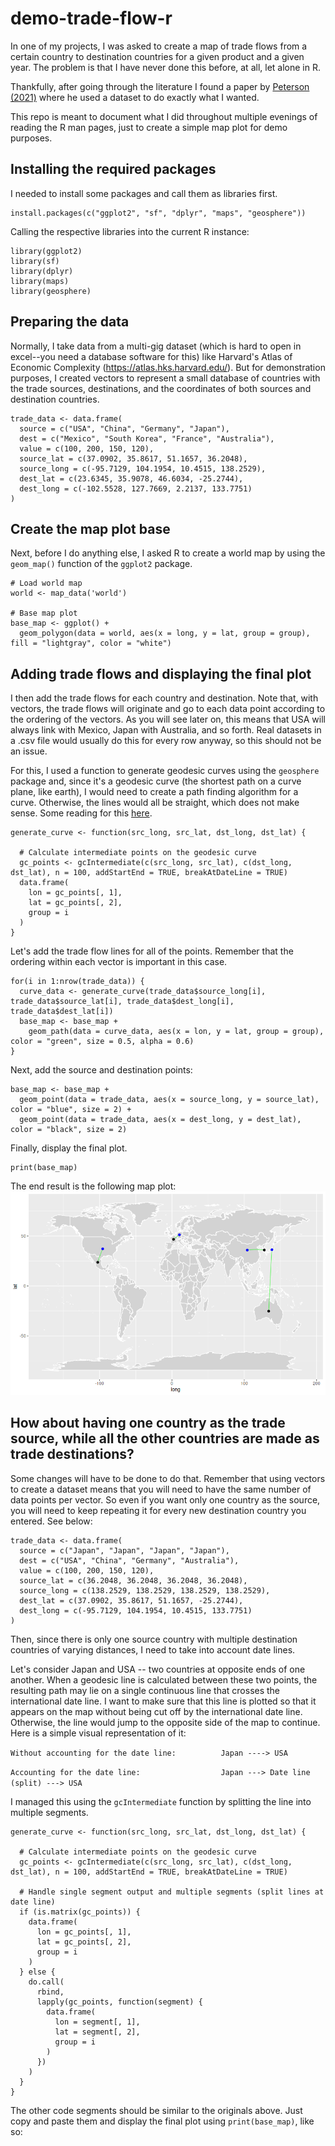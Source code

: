 # demo-trade-flow-r

In one of my projects, I was asked to create a map of trade flows from a certain country to destination countries for a given product and a given year. The problem is that I have never done this before, at all, let alone in R.

Thankfully, after going through the literature I found a paper by [Peterson (2021)](https://journals.sagepub.com/doi/abs/10.1177/00220027211014945) where he used a dataset to do exactly what I wanted.

This repo is meant to document what I did throughout multiple evenings of reading the R man pages, just to create a simple map plot for demo purposes.

## Installing the required packages
I needed to install some packages and call them as libraries first.

```
install.packages(c("ggplot2", "sf", "dplyr", "maps", "geosphere"))
```

Calling the respective libraries into the current R instance:
```
library(ggplot2)
library(sf)
library(dplyr)
library(maps)
library(geosphere)
```

## Preparing the data
Normally, I take data from a multi-gig dataset (which is hard to open in excel--you need a database software for this) like Harvard's Atlas of Economic Complexity (https://atlas.hks.harvard.edu/). But for demonstration purposes, I created vectors to represent a small database of countries with the trade sources, destinations, and the coordinates of both sources and destination countries.

```
trade_data <- data.frame(
  source = c("USA", "China", "Germany", "Japan"),
  dest = c("Mexico", "South Korea", "France", "Australia"),
  value = c(100, 200, 150, 120),
  source_lat = c(37.0902, 35.8617, 51.1657, 36.2048),
  source_long = c(-95.7129, 104.1954, 10.4515, 138.2529),
  dest_lat = c(23.6345, 35.9078, 46.6034, -25.2744),
  dest_long = c(-102.5528, 127.7669, 2.2137, 133.7751)
)
```

## Create the map plot base
Next, before I do anything else, I asked R to create a world map by using the `geom_map()` function of the `ggplot2` package.

```
# Load world map
world <- map_data('world')

# Base map plot
base_map <- ggplot() +
  geom_polygon(data = world, aes(x = long, y = lat, group = group), fill = "lightgray", color = "white")
```

## Adding trade flows and displaying the final plot
I then add the trade flows for each country and destination. Note that, with vectors, the trade flows will originate and go to each data point according to the ordering of the vectors. As you will see later on, this means that USA will always link with Mexico, Japan with Australia, and so forth. Real datasets in a .csv file would usually do this for every row anyway, so this should not be an issue. 

For this, I used a function to generate geodesic curves using the `geosphere` package and, since it's a geodesic curve (the shortest path on a curve plane, like earth), I would need to create a path finding algorithm for a curve. Otherwise, the lines would all be straight, which does not make sense. Some reading for this [here](https://cran.r-project.org/web/packages/geosphere/vignettes/geosphere.pdf).

```
generate_curve <- function(src_long, src_lat, dst_long, dst_lat) {

  # Calculate intermediate points on the geodesic curve
  gc_points <- gcIntermediate(c(src_long, src_lat), c(dst_long, dst_lat), n = 100, addStartEnd = TRUE, breakAtDateLine = TRUE)
  data.frame(
    lon = gc_points[, 1],
    lat = gc_points[, 2],
    group = i
  )
}
```
Let's add the trade flow lines for all of the points. Remember that the ordering within each vector is important in this case.

```
for(i in 1:nrow(trade_data)) {
  curve_data <- generate_curve(trade_data$source_long[i], trade_data$source_lat[i], trade_data$dest_long[i], trade_data$dest_lat[i])
  base_map <- base_map +
    geom_path(data = curve_data, aes(x = lon, y = lat, group = group), color = "green", size = 0.5, alpha = 0.6)
}
```
Next, add the source and destination points:

```
base_map <- base_map +
  geom_point(data = trade_data, aes(x = source_long, y = source_lat), color = "blue", size = 2) +
  geom_point(data = trade_data, aes(x = dest_long, y = dest_lat), color = "black", size = 2)
```

Finally, display the final plot.
```
print(base_map)
```
The end result is the following map plot:
![Map plot](https://github.com/hiu-sasongkojati/demo-trade-flow-r/blob/main/result%20map%20plot.png)

## How about having one country as the trade source, while all the other countries are made as trade destinations?
Some changes will have to be done to do that. Remember that using vectors to create a dataset means that you will need to have the same number of data points per vector. So even if you want only one country as the source, you will need to keep repeating it for every new destination country you entered. See below:
```
trade_data <- data.frame(
  source = c("Japan", "Japan", "Japan", "Japan"),
  dest = c("USA", "China", "Germany", "Australia"),
  value = c(100, 200, 150, 120),
  source_lat = c(36.2048, 36.2048, 36.2048, 36.2048),
  source_long = c(138.2529, 138.2529, 138.2529, 138.2529),
  dest_lat = c(37.0902, 35.8617, 51.1657, -25.2744),
  dest_long = c(-95.7129, 104.1954, 10.4515, 133.7751)
)
```
Then, since there is only one source country with multiple destination countries of varying distances, I need to take into account date lines. 

Let's consider Japan and USA -- two countries at opposite ends of one another. When a geodesic line is calculated between these two points, the resulting path may lie on a single continuous line that crosses the international date line. I want to make sure that this line is plotted so that it appears on the map without being cut off by the international date line. Otherwise, the line would jump to the opposite side of the map to continue. Here is a simple visual representation of it:

`Without accounting for the date line:          Japan ----> USA`

`Accounting for the date line:                  Japan ---> Date line (split) ---> USA`

I managed this using the `gcIntermediate` function by splitting the line into multiple segments. 

```
generate_curve <- function(src_long, src_lat, dst_long, dst_lat) {

  # Calculate intermediate points on the geodesic curve
  gc_points <- gcIntermediate(c(src_long, src_lat), c(dst_long, dst_lat), n = 100, addStartEnd = TRUE, breakAtDateLine = TRUE)

  # Handle single segment output and multiple segments (split lines at date line)
  if (is.matrix(gc_points)) {
    data.frame(
      lon = gc_points[, 1],
      lat = gc_points[, 2],
      group = i
    )
  } else {
    do.call(
      rbind,
      lapply(gc_points, function(segment) {
        data.frame(
          lon = segment[, 1],
          lat = segment[, 2],
          group = i
        )
      })
    )
  }
}
```

The other code segments should be similar to the originals above. Just copy and paste them and display the final plot using `print(base_map)`, like so:
